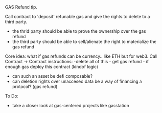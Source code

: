 GAS Refund tip.

Call contract to 'deposit' refunable gas and give the rights to delete to a third party.

- the thrid party should be able to prove the ownership over the gas refund
- the third party should be able to sell/alienate the right to materialize the gas refund

Core idea: what if gas refunds can be currency.. like ETH but for web3.
Call Contract -> Contract instructions: -delete all of this - get gas refund - if enough gas deploy this contract (kindof logic) 
- can such an asset be defi composable?
- can deletion rights over unaccesed data be a way of financing a protocol? (gas refund)

To Do:
- take a closer look at gas-centered projects like gasstation
